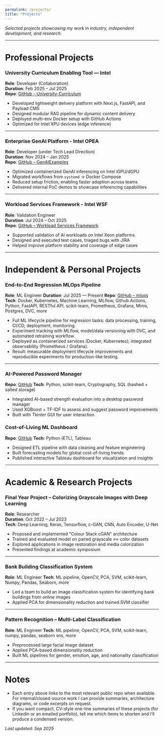 ```yaml
---
permalink: /projects/
title: "Projects"
---
```


*Selected projects showcasing my work in industry, independent development, and research.*

---

# Professional Projects

### University Curriculum Enabling Tool — Intel
**Role**: Developer (Collaboration)  
**Duration**: Feb 2025 – Jul 2025  
**Repo**: [GitHub – University-Curriculum](https://github.com/intel/university-curriculum-enabling-tool)

- Developed lightweight delivery platform with Next.js, FastAPI, and Payload CMS  
- Designed modular RAG pipeline for dynamic content delivery  
- Deployed multi-env Docker setup with GitHub Actions  
- Optimized for Intel XPU devices (edge inference)  

---

### Enterprise GenAI Platform - Intel OPEA 
**Role**: Developer (under Tech Lead Direction)  
**Duration**: Nov 2024 – Jan 2025  
**Repo**: [GitHub – GenAIExamples](https://github.com/opea-project)

- Optimized containerized GenAI inferencing on Intel iGPU/dGPU  
- Migrated workflows from `systemd` → Docker Compose  
- Reduced setup friction, enabling faster adoption across teams  
- Delivered internal PoC demos to showcase inferencing capabilities  

---

### Workload Services Framework - Intel WSF
**Role**: Validation Engineer  
**Duration**: Jul 2024 – Oct 2025  
**Repo**: [GitHub – Workload Services Framework](https://github.com/intel/workload-services-framework)

- Supported validation of AI workloads on Intel Xeon platforms  
- Designed and executed test cases, triaged bugs with JIRA  
- Helped improve platform stability and coverage of edge cases

---

# Independent & Personal Projects

### End-to-End Regression MLOps Pipeline  
**Role**: ML Engineer
**Duration**: Jul 2025 — Present
**Repo**: [GitHub – mlops](https://github.com/shisian512/mlops)
**Tech**: Docker, Kubernetes, Machine Learning, MLflow, Github Actions, Python, FastAPI, RESTful API, scikit-learn, Prometheus, Grafana, Minio, Postgres, DVC, more

- Full ML lifecycle pipeline for regression tasks: data processing, training, CI/CD, deployment, monitoring.  
- Experiment tracking with MLflow, model/data versioning with DVC, and automated retraining workflow.  
- Deployed as containerized services (Docker, Kubernetes); integrated observability (Prometheus / Grafana).  
- Result: measurable deployment lifecycle improvements and reproducible experiments for production-like testing.

---

### AI-Powered Password Manager  
**Repo**: [GitHub](https://github.com/shisian512/password-manager-AI)
**Tech**: Python, scikit-learn, Cryptography, SQL (hashed + salted storage)

- Integrated AI-based strength evaluation into a desktop password manager  
- Used XGBoost + TF-IDF to assess and suggest password improvements  
- Built with Tkinter GUI for user interaction  



### Cost-of-Living ML Dashboard  
**Repo**: [GitHub](https://github.com/shisian512/malaysia-cost-living-ml-dashboard)
**Tech**: Python (ETL), Tableau

- Designed ETL pipeline with data cleaning and feature engineering  
- Built forecasting models for global cost-of-living trends  
- Published interactive Tableau dashboard for visualization and insights  

---

# Academic & Research Projects

### Final Year Project – Colorizing Grayscale Images with Deep Learning  
**Role**: Researcher  
**Duration**: Oct 2022 – Jul 2023  
**Tech**: Deep Learning, Keras, Tensorflow, c-GAN, CNN, Auto Encoder, U-Net

- Proposed and implemented "Colour Stack cGAN" architecture  
- Trained and evaluated model on paired grayscale ↔ color datasets  
- Explored applications in image restoration and media colorization  
- Presented findings at academic symposium 

---

### Bank Building Classification System  
**Role**: ML Engineer
**Tech**: ML pipeline, OpenCV, PCA, SVM, scikit-learn, Numpy, Pandas, Seaborn, more

- Led a team to build an image classification system for identifying bank buildings from online images  
- Applied PCA for dimensionality reduction and trained SVM classifier  

---

### Pattern Recognition – Multi-Label Classification  
**Role**: ML Engineer 
**Tech**: ML pipeline, OpenCV, PCA, SVM, scikit-learn, numpy, pandas, seaborn sns, more

- Preprocessed large facial image dataset  
- Applied PCA-based dimensionality reduction  
- Built ML pipelines for gender, emotion, age, and nationality classification  

---

# Notes

- Each entry above links to the most relevant public repo when available. For internal/closed-source work I can provide summaries, architecture diagrams, or code excerpts on request.  
- If you want compact, CV-style one-line summaries of these projects (for LinkedIn or an emailed portfolio), tell me which items to shorten and I’ll produce a condensed version.

*Last updated: Sep 2025*
